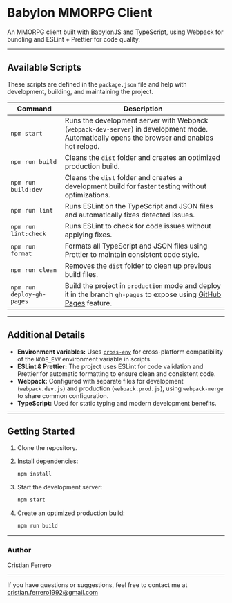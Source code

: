 # Babylon MMORPG Client

An MMORPG client built with [BabylonJS](https://www.babylonjs.com/) and TypeScript, using Webpack for bundling and ESLint + Prettier for code quality.

---

## Available Scripts

These scripts are defined in the `package.json` file and help with development, building, and maintaining the project.

| Command                   | Description                                                                                                                                             |
| ------------------------- | ------------------------------------------------------------------------------------------------------------------------------------------------------- |
| `npm start`               | Runs the development server with Webpack (`webpack-dev-server`) in development mode. Automatically opens the browser and enables hot reload.            |
| `npm run build`           | Cleans the `dist` folder and creates an optimized production build.                                                                                     |
| `npm run build:dev`       | Cleans the `dist` folder and creates a development build for faster testing without optimizations.                                                      |
| `npm run lint`            | Runs ESLint on the TypeScript and JSON files and automatically fixes detected issues.                                                                   |
| `npm run lint:check`      | Runs ESLint to check for code issues without applying fixes.                                                                                            |
| `npm run format`          | Formats all TypeScript and JSON files using Prettier to maintain consistent code style.                                                                 |
| `npm run clean`           | Removes the `dist` folder to clean up previous build files.                                                                                             |
| `npm run deploy-gh-pages` | Build the project in `production` mode and deploy it in the branch `gh-pages` to expose using [GitHub Pages](https://docs.github.com/en/pages) feature. |

---

## Additional Details

- **Environment variables:** Uses [`cross-env`](https://www.npmjs.com/package/cross-env) for cross-platform compatibility of the `NODE_ENV` environment variable in scripts.
- **ESLint & Prettier:** The project uses ESLint for code validation and Prettier for automatic formatting to ensure clean and consistent code.
- **Webpack:** Configured with separate files for development (`webpack.dev.js`) and production (`webpack.prod.js`), using `webpack-merge` to share common configuration.
- **TypeScript:** Used for static typing and modern development benefits.

---

## Getting Started

1. Clone the repository.
2. Install dependencies:

    ```bash
    npm install
    ```

3. Start the development server:

    ```bash
    npm start
    ```

4. Create an optimized production build:

    ```bash
    npm run build
    ```

---

### Author

Cristian Ferrero

---

If you have questions or suggestions, feel free to contact me at cristian.ferrero1992@gmail.com
